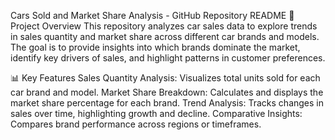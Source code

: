 Cars Sold and Market Share Analysis - GitHub Repository README
📌 Project Overview
This repository analyzes car sales data to explore trends in sales quantity and market share across different car brands and models. The goal is to provide insights into which brands dominate the market, identify key drivers of sales, and highlight patterns in customer preferences.

📊 Key Features
Sales Quantity Analysis: Visualizes total units sold for each car brand and model.
Market Share Breakdown: Calculates and displays the market share percentage for each brand.
Trend Analysis: Tracks changes in sales over time, highlighting growth and decline.
Comparative Insights: Compares brand performance across regions or timeframes.
